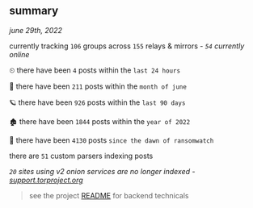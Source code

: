 
## summary
_june 29th, 2022_

currently tracking `106` groups across `155` relays & mirrors - _`54` currently online_

⏲ there have been `4` posts within the `last 24 hours`

🦈 there have been `211` posts within the `month of june`

🪐 there have been `926` posts within the `last 90 days`

🏚 there have been `1844` posts within the `year of 2022`

🦕 there have been `4130` posts `since the dawn of ransomwatch`

there are `51` custom parsers indexing posts

_`20` sites using v2 onion services are no longer indexed - [support.torproject.org](https://support.torproject.org/onionservices/v2-deprecation/)_

> see the project [README](https://github.com/joshhighet/ransomwatch#ransomwatch--) for backend technicals
